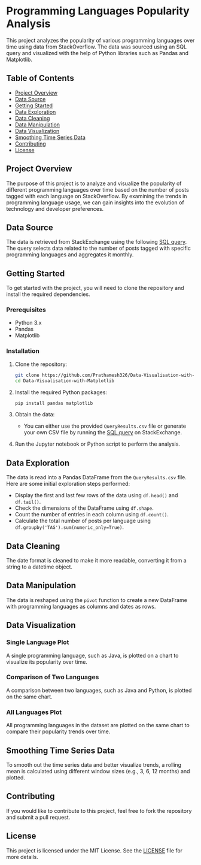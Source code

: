 # Programming Languages Popularity Analysis

This project analyzes the popularity of various programming languages over time using data from StackOverflow. The data was sourced using an SQL query and visualized with the help of Python libraries such as Pandas and Matplotlib.

## Table of Contents

- [Project Overview](#project-overview)
- [Data Source](#data-source)
- [Getting Started](#getting-started)
- [Data Exploration](#data-exploration)
- [Data Cleaning](#data-cleaning)
- [Data Manipulation](#data-manipulation)
- [Data Visualization](#data-visualization)
- [Smoothing Time Series Data](#smoothing-time-series-data)
- [Contributing](#contributing)
- [License](#license)

## Project Overview

The purpose of this project is to analyze and visualize the popularity of different programming languages over time based on the number of posts tagged with each language on StackOverflow. By examining the trends in programming language usage, we can gain insights into the evolution of technology and developer preferences.

## Data Source

The data is retrieved from StackExchange using the following [SQL query](https://data.stackexchange.com/stackoverflow/query/675441/popular-programming-languages-per-over-time-eversql-com). The query selects data related to the number of posts tagged with specific programming languages and aggregates it monthly.

## Getting Started

To get started with the project, you will need to clone the repository and install the required dependencies.

### Prerequisites

- Python 3.x
- Pandas
- Matplotlib

### Installation

1. Clone the repository:
    ```bash
    git clone https://github.com/Prathamesh326/Data-Visualisation-with-Matplotlib.git
    cd Data-Visualisation-with-Matplotlib
    ```

2. Install the required Python packages:
    ```bash
    pip install pandas matplotlib
    ```

3. Obtain the data:
    - You can either use the provided `QueryResults.csv` file or generate your own CSV file by running the [SQL query](https://data.stackexchange.com/stackoverflow/query/675441/popular-programming-languages-per-over-time-eversql-com) on StackExchange.

4. Run the Jupyter notebook or Python script to perform the analysis.

## Data Exploration

The data is read into a Pandas DataFrame from the `QueryResults.csv` file. Here are some initial exploration steps performed:

- Display the first and last few rows of the data using `df.head()` and `df.tail()`.
- Check the dimensions of the DataFrame using `df.shape`.
- Count the number of entries in each column using `df.count()`.
- Calculate the total number of posts per language using `df.groupby('TAG').sum(numeric_only=True)`.

## Data Cleaning

The date format is cleaned to make it more readable, converting it from a string to a datetime object.

## Data Manipulation

The data is reshaped using the `pivot` function to create a new DataFrame with programming languages as columns and dates as rows.

## Data Visualization

### Single Language Plot

A single programming language, such as Java, is plotted on a chart to visualize its popularity over time.

### Comparison of Two Languages

A comparison between two languages, such as Java and Python, is plotted on the same chart.

### All Languages Plot

All programming languages in the dataset are plotted on the same chart to compare their popularity trends over time.

## Smoothing Time Series Data

To smooth out the time series data and better visualize trends, a rolling mean is calculated using different window sizes (e.g., 3, 6, 12 months) and plotted.

## Contributing

If you would like to contribute to this project, feel free to fork the repository and submit a pull request.

## License

This project is licensed under the MIT License. See the [LICENSE](LICENSE) file for more details.
